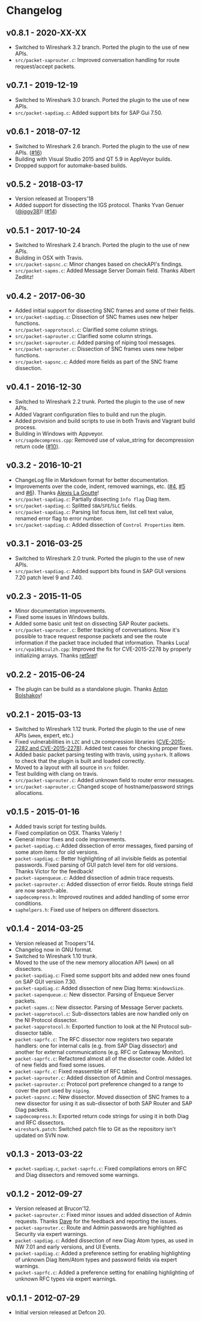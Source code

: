Changelog
=========

v0.8.1 - 2020-XX-XX
-------------------

- Switched to Wireshark 3.2 branch. Ported the plugin to the use of new APIs.
- `src/packet-saprouter.c`: Improved conversation handling for route request/accept packets.


v0.7.1 - 2019-12-19
-------------------

- Switched to Wireshark 3.0 branch. Ported the plugin to the use of new APIs.
- `src/packet-sapdiag.c`: Added support bits for SAP Gui 7.50.


v0.6.1 - 2018-07-12
-------------------

- Switched to Wireshark 2.6 branch. Ported the plugin to the use of new APIs. ([\#16](https://github.com/SecureAuthCorp/SAP-Dissection-plug-in-for-Wireshark/issues/16))
- Building with Visual Studio 2015 and QT 5.9 in AppVeyor builds.
- Dropped support for automake-based builds.


v0.5.2 - 2018-03-17
-------------------

- Version released at Troopers'18
- Added support for dissecting the IGS protocol. Thanks Yvan Genuer ([@iggy38](https://github.com/iggy38))! ([\#14](https://github.com/SecureAuthCorp/SAP-Dissection-plug-in-for-Wireshark/issues/14))


v0.5.1 - 2017-10-24
-------------------

- Switched to Wireshark 2.4 branch. Ported the plugin to the use of new APIs.
- Building in OSX with Travis.
- `src/packet-sapsnc.c`: Minor changes based on checkAPI's findings.
- `src/packet-sapms.c`: Added Message Server Domain field. Thanks Albert Zedlitz!


v0.4.2 - 2017-06-30
-------------------
- Added initial support for dissecting SNC frames and some of their fields.
- `src/packet-sapdiag.c`: Dissection of SNC frames uses new helper functions.
- `src/packet-sapprotocol.c`: Clarified some column strings.
- `src/packet-saprouter.c`: Clarified some column strings.
- `src/packet-saprouter.c`: Added parsing of niping tool messages.
- `src/packet-saprouter.c`: Dissection of SNC frames uses new helper functions.
- `src/packet-sapsnc.c`: Added more fields as part of the SNC frame dissection.


v0.4.1 - 2016-12-30
-------------------

- Switched to Wireshark 2.2 trunk. Ported the plugin to the use of new APIs.
- Added Vagrant configuration files to build and run the plugin.
- Added provision and build scripts to use in both Travis and Vagrant build
  process.
- Building in Windows with Appveyor.
- `src/sapdecompress.cpp`: Removed use of value_string for decompression return code ([\#10](https://github.com/SecureAuthCorp/SAP-Dissection-plug-in-for-Wireshark/issues/10)).


v0.3.2 - 2016-10-21
-------------------

- ChangeLog file in Markdown format for better documentation.
- Improvements over the code, indent, removed warnings, etc. ([\#4](https://github.com/SecureAuthCorp/SAP-Dissection-plug-in-for-Wireshark/pull/4), [\#5](https://github.com/SecureAuthCorp/SAP-Dissection-plug-in-for-Wireshark/pull/5) and [\#6](https://github.com/SecureAuthCorp/SAP-Dissection-plug-in-for-Wireshark/pull/4)).
  Thanks [Alexis La Goutte](https://github.com/alagoutte)!
- `src/packet-sapdiag.c`: Partially dissecting `Info flag` Diag item.
- `src/packet-sapdiag.c`: Splitted `SBA`/`SFE`/`SLC` fields.
- `src/packet-sapdiag.c`: Parsing list focus item, list cell text value, renamed error flag to error number.
- `src/packet-sapdiag.c`: Added dissection of `Control Properties` item.


v0.3.1 - 2016-03-25
-------------------

- Switched to Wireshark 2.0 trunk. Ported the plugin to the use of new APIs.
- `src/packet-sapdiag.c`: Added support bits found in SAP GUI versions 7.20 patch level 9 and 7.40.


v0.2.3 - 2015-11-05
-------------------

- Minor documentation improvements.
- Fixed some issues in Windows builds.
- Added some basic unit test on dissecting SAP Router packets.
- `src/packet-saprouter.c`: Better tracking of conversations. Now it's possible to trace request response packets and
  see the route information if the packet trace included that information. Thanks Luca!
- `src/vpa108csulzh.cpp`: Improved the fix for CVE-2015-2278 by properly initializing arrays. Thanks [ret5ret](https://github.com/ret5ret)!


v0.2.2 - 2015-06-24
-------------------

- The plugin can be build as a standalone plugin. Thanks [Anton Bolshakov](https://github.com/blshkv)!


v0.2.1 - 2015-03-13
-------------------

- Switched to Wireshark 1.12 trunk. Ported the plugin to the use of new APIs (`wmem`, expert, etc.)
- Fixed vulnerabilities in `LZC` and `LZH` compression libraries ([CVE-2015-2282 and CVE-2015-2278](https://www.coresecurity.com/advisories/sap-lzc-lzh-compression-multiple-vulnerabilities)).
  Added test cases for checking proper fixes.
- Added basic packet parsing testing with travis, using `pyshark`. It allows to check that the plugin is built and
  loaded correctly.
- Moved to a layout with all source in `src` folder.
- Test building with clang on travis.
- `src/packet-saprouter.c`: Added unknown field to router error	messages.
- `src/packet-saprouter.c`: Changed scope of hostname/password strings allocations.


v0.1.5 - 2015-01-16
-------------------

- Added travis script for testing builds.
- Fixed compilation on OSX. Thanks Valeriy !
- General minor fixes and code improvements.
- `packet-sapdiag.c`: Added dissection of error messages, fixed parsing	of some atom items for old versions.
- `packet-sapdiag.c`: Better highlighting of all invisible fields as potential passwords. Fixed parsing of GUI patch
  level item for old versions. Thanks Victor for the feedback!
- `packet-sapenqueue.c`: Added dissection of admin trace requests.
- `packet-saprouter.c`: Added dissection of error fields. Route strings field are now search-able.
- `sapdecompress.h`: Improved routines and added handling of some error conditions.
- `saphelpers.h`: Fixed use of helpers on different dissectors.


v0.1.4 - 2014-03-25
-------------------

- Version released at Troopers'14.
- Changelog now in GNU format.
- Switched to Wireshark 1.10 trunk.
- Moved to the use of the new memory allocation API (`wmem`) on all dissectors.
- `packet-sapdiag.c`: Fixed some support bits and added new ones found on SAP GUI version 7.30.
- `packet-sapdiag.c`: Added dissection of new Diag Items: `WindowsSize`.
- `packet-sapenqueue.c`: New dissector. Parsing of Enqueue Server packets.
- `packet-sapms.c`: New dissector. Parsing of Message Server packets.
- `packet-sapprotocol.c`: Sub-dissectors tables are now handled only on the NI Protocol dissector.
- `packet-sapprotocol.h`: Exported function to look at the NI Protocol sub-dissector table.
- `packet-saprfc.c`: The RFC dissector now registers two separate handlers: one for internal calls (e.g. from SAP Diag
  dissector) and another for external communications (e.g. RFC or Gateway Monitor).
- `packet-saprfc.c`: Refactored almost all of the dissector code. Added lot of new fields and fixed some issues.
- `packet-saprfc.c`: Fixed reassemble of RFC tables.
- `packet-saprouter.c`: Added dissection of Admin and Control messages.
- `packet-saprouter.c`: Protocol port preference changed to a range to cover the port used by `niping`.
- `packet-sapsnc.c`: New dissector. Moved dissection of SNC frames to a new dissector for using it as sub-dissector of
  both SAP Router and SAP Diag packets.
- `sapdecompress.h`: Exported return code strings for using it in both Diag and RFC dissectors.
- `wireshark.patch`: Switched patch file to Git as the repository isn't updated on SVN now.


v0.1.3 - 2013-03-22
-------------------

- `packet-sapdiag.c`, `packet-saprfc.c`: Fixed compilations errors on RFC and Diag dissectors and removed some warnings.


v0.1.2 - 2012-09-27
-------------------

- Version released at Brucon'12.
- `packet-saprouter.c`: Fixed minor issues and added dissection of Admin requests. Thanks [Dave](https://twitter.com/nmonkee) for the
  feedback and reporting the issues.
- `packet-saprouter.c`: Route and Admin passwords are highlighted as Security via expert warnings.
- `packet-sapdiag.c`: Added dissection of new Diag Atom types, as used in NW 7.01 and early versions, and UI Events.
- `packet-sapdiag.c`: Added a preference setting for enabling highlighting of unknown Diag Item/Atom types and password
  fields via expert warnings.
- `packet-saprfc.c`: Added a preference setting for enabling highlighting of unknown RFC types via expert warnings.


v0.1.1 - 2012-07-29
-------------------

- Initial version released at Defcon 20.
